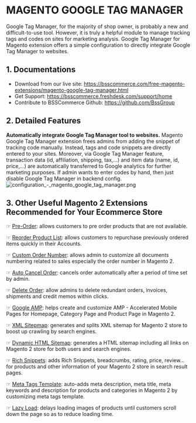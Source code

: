# MAGENTO GOOGLE TAG MANAGER

Google Tag Manager, for the majority of shop owner, is probably a new and difficult-to-use tool. However, it is truly a helpful module to manage tracking tags and codes on sites for marketing analysis. Google Tag Manager for Magento extension offers a simple configuration to directly integrate Google Tag Manager to  websites. 

## 1. Documentations

- Download from our live site: https://bsscommerce.com/free-magento-extensions/magento-google-tag-manager.html
- Get Support: https://bsscommerce.freshdesk.com/support/home 
- Contribute to BSSCommerce Github: https://github.com/BssGroup

## 2. Detailed Features
**Automatically integrate Google Tag Manager tool to websites.**
Magento Google Tag Manager extension frees admins from adding the snippet of tracking code manually. Instead, tags and code snippets are directly entered to your sites. Moreover, via Google Tag Manager feature, transaction data (id, affiliation, shipping, tax,...) and item data (name, id, price,...) are automatically transferred to Google analytics for further marketing purposes.
If admin wants to enter codes by hand, then just disable Google Tag Manager in backend config.
![configuration_-_magento_google_tag_manager.png](https://bsscommerce.com/media/catalog/product/cache/1/image/9df78eab33525d08d6e5fb8d27136e95/c/o/configuration_-_magento_google_tag_manager.png)

## 3. Other Useful Magento 2 Extensions Recommended for Your Ecommerce Store

☞ [Pre-Order](https://bsscommerce.com/magento-2-extensions/magento-2-sales-motivation/pre-order-for-magento-2.html): allows customers to pre order products that are not available.

☞ [Reorder Product List](https://bsscommerce.com/reorder-product-list-for-magento2.html): allows customers to repurchase previously ordered items quickly in their Accounts.

☞ [Custom Order Number](https://bsscommerce.com/magento-2-custom-order-number-extension.html): allows admin to customize all documents numbering related to sales especially the order number in Magento 2.

☞ [Auto Cancel Order](https://bsscommerce.com/magento-2-auto-cancel-order-extension.html):  cancels order automatically after a period of time set by admin.

☞ [Delete Order](https://bsscommerce.com/delete-order-for-magento-2.html): allow admins to delete redundant orders, invoices, shipments and credit memos within clicks.

☞ [Google AMP](https://bsscommerce.com/google-amp-extension-for-magento-2.html): helps create and customize AMP - Accelerated Mobile Pages for Homepage, Category Page and Product Page in Magento 2.

☞ [XML Sitepmap](https://bsscommerce.com/magento-2-xml-sitemap.html): generates and splits XML sitemap for Magento 2 store to boost up crawling by search engines.

☞ [Dynamic HTML Sitemap](https://bsscommerce.com/dynamic-html-sitemap-for-magento-2.html): generates a HTML sitemap including all links on Magento 2 store for both users and search engines.

☞ [Rich Snippets](https://bsscommerce.com/rich-snippets-for-magento-2.html): adds Rich Snippets, breadcrumbs, rating, price, review… for products and other information of your Magento 2 store in search result pages.

☞ [Meta Tags Template](https://bsscommerce.com/meta-tags-template-for-magento-2.html): auto-adds meta description, meta title, meta keywords and description for products and categories in Magento 2 by customizing meta tags template.

☞ [Lazy Load](https://bsscommerce.com/magento-2-lazy-load-extension.html): delays loading images of products until customers scroll down the page so as to reduce loading time.

